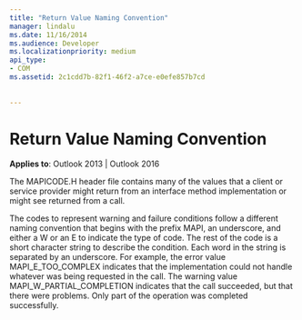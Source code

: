 ```yaml
---
title: "Return Value Naming Convention"
manager: lindalu
ms.date: 11/16/2014
ms.audience: Developer
ms.localizationpriority: medium
api_type:
- COM
ms.assetid: 2c1cdd7b-82f1-46f2-a7ce-e0efe857b7cd
 
 
---
```


# Return Value Naming Convention

  
  
**Applies to**: Outlook 2013 | Outlook 2016 
  
The MAPICODE.H header file contains many of the values that a client or service provider might return from an interface method implementation or might see returned from a call.
  
The codes to represent warning and failure conditions follow a different naming convention that begins with the prefix MAPI, an underscore, and either a W or an E to indicate the type of code. The rest of the code is a short character string to describe the condition. Each word in the string is separated by an underscore. For example, the error value MAPI_E_TOO_COMPLEX indicates that the implementation could not handle whatever was being requested in the call. The warning value MAPI_W_PARTIAL_COMPLETION indicates that the call succeeded, but that there were problems. Only part of the operation was completed successfully.
  

